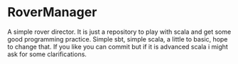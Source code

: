 # RoverManager
A simple rover director. It is just a repository to play with scala and get some good programming practice. Simple sbt, simple scala,
a little to basic, hope to change that. If you like you can commit but if it is advanced scala i might ask for some clarifications.
